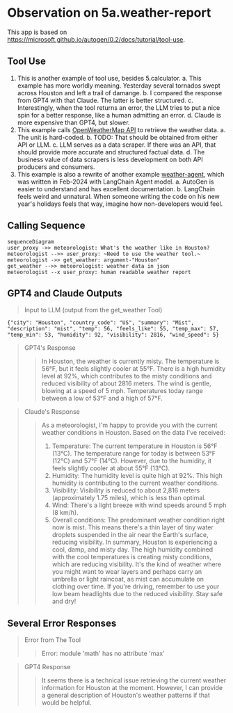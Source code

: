 # Observation on 5a.weather-report

This app is based on <https://microsoft.github.io/autogen/0.2/docs/tutorial/tool-use>.

## Tool Use

1. This is another example of tool use, besides 5.calculator.
  a. This example has more worldly meaning. Yesterday several tornados swept across Houston and left a trail of damange.
  b. I compared the response from GPT4 with that Claude. The latter is better structured.
  c. Interestingly, when the tool returns an error, the LLM tries to put a nice spin for a better response, like a human admitting an error.
  d. Claude is more expensive than GPT4, but slower.
2. This example calls [OpenWeatherMap API](https://openweathermap.org/api) to retrieve the weather data.
  a. The unit is hard-coded.
  b. TODO: That should be obtained from either API or LLM.
  c. LLM serves as a data scraper. If there was an API, that should provide more accurate and structured factual data.
  d. The business value of data scrapers is less development on both API producers and consumers.
3. This example is also a rewrite of another example [weather-agent](https://github.com/jaredlang/weather-agent), which was written in Feb-2024 with LangChain Agent model.
  a. AutoGen is easier to understand and has excellent documentation.
  b. LangChain feels weird and unnatural. When someone writing the code on his new year's holidays feels that way, imagine how non-developers would feel.

## Calling Sequence

```mermaid
sequenceDiagram
user_proxy ->> meteorologist: What's the weather like in Houston?
meteorologist -->> user_proxy: ~Need to use the weather tool.~
meteorologist ->> get_weather: argument-"Houston"
get_weather -->> meteorologist: weather data in json
meteorologist --x user_proxy: human readable weather report
```

## GPT4 and Claude Outputs

> Input to LLM (output from the get_weather Tool)
```
{"city": "Houston", "country_code": "US", "summary": "Mist", "description": "mist", "temp": 56, "feels_like": 55, "temp_max": 57, "temp_min": 53, "humidity": 92, "visibility": 2816, "wind_speed": 5}
```

> GPT4's Response
>> In Houston, the weather is currently misty. The temperature is 56°F, but it feels slightly cooler at 55°F. There is a high humidity level at 92%, which contributes to the misty conditions and reduced visibility of about 2816 meters. The wind is gentle, blowing at a speed of 5 mph. Temperatures today range between a low of 53°F and a high of 57°F.

> Claude's Response
>> As a meteorologist, I'm happy to provide you with the current weather conditions in Houston. Based on the data I've received:
>>  1. Temperature: The current temperature in Houston is 56°F (13°C). The temperature range for today is between 53°F (12°C) and 57°F (14°C). However, due to the humidity, it feels slightly cooler at about 55°F (13°C).
>>  2. Humidity: The humidity level is quite high at 92%. This high humidity is contributing to the current weather conditions.
>>  3. Visibility: Visibility is reduced to about 2,816 meters (approximately 1.75 miles), which is less than optimal.
>>  4. Wind: There's a light breeze with wind speeds around 5 mph (8 km/h).
>>  5. Overall conditions: The predominant weather condition right now is mist. This means there's a thin layer of tiny water droplets suspended in the air near the Earth's surface, reducing visibility.
>> In summary, Houston is experiencing a cool, damp, and misty day. The high humidity combined with the cool temperatures is creating misty conditions, which are reducing visibility. It's the kind of weather where you might want to wear layers and perhaps carry an umbrella or light raincoat, as mist can accumulate on clothing over time. If you're driving, remember to use your low beam headlights due to the reduced visibility. Stay safe and dry!

## Several Error Responses

> Error from The Tool
>> Error: module 'math' has no attribute 'max'

> GPT4 Response
>> It seems there is a technical issue retrieving the current weather information for Houston at the moment. However, I can provide a general description of Houston's weather patterns if that would be helpful.

